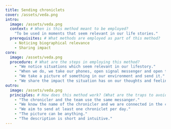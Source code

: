 ```yaml
---
title: Sending chroniclets
cover: /assets/veda.png
intro:
  image: /assets/veda.png
  context: # When is this method meant to be employed?
    "To be used in moments that seem relevant in our life stories."
  prerequisites: # What methods are employed as part of this method?
    - Noticing biographical relevance
    - Sharing impact
core:
  image: /assets/veda.png
  procedure: # What are the steps in employing this method?
    - "We notice situations which seem relevant in our lifestory."
    - "When we do, we take our phones, open signal messenger and open the chronicler chat."
    - "We take a picture of something in our environment and send it."
    - "We share the impact the situation has on our thoughts and feelings by text or voice message."
outro:
  image: /assets/veda.png
  principles: # How does this method work? (What are the traps to avoid?)
    - "The chronicler and the team use the same messanger."
    - "We know the name of the chronicler and we are connected in the chat."
    - "We aim to send at least one chroniclet per day."
    - "The picture can be anything."
    - "The description is short and intuitive."
---
```

